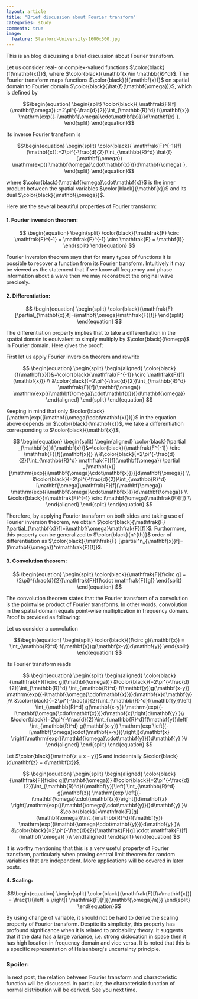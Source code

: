 ```yaml
---
layout: article
title: "Brief discussion about Fourier transform"
categories: study
comments: true
image:
  feature: Stanford-University-1600x500.jpg
---
```


This is an blog discussing a brief discussion about Fourier transform.

Let us consider real- or complex-valued functions $\color{black}{f(\mathbf{x})}$, where $\color{black}{\mathbf{x}\in \mathbb{R}^d}$. The Fourier transform maps functions $\color{black}{f(\mathbf{x})}$ on spatial domain to Fourier domain $\color{black}{\hat{f}(\mathbf{\omega})}$, which is defined by

$$\begin{equation}
\begin{split}
\color{black}{
\mathfrak{F}[f](\mathbf{\omega}) :=2\pi^{-\frac{d}{2}}\int_{\mathbb{R}^d}
f(\mathbf{x})
\mathrm{exp({-i\mathbf{\omega}\cdot\mathbf{x}})}d\mathbf{x}
  }.
\end{split}
\end{equation}$$


Its inverse Fourier transform is

$$\begin{equation}
\begin{split}
\color{black}{
\mathfrak{F}^{-1}[f](\mathbf{x}):=2\pi^{-\frac{d}{2}}\int_{\mathbb{R}^d}
\hat{f}(\mathbf{\omega})
\mathrm{exp({i\mathbf{\omega}\cdot\mathbf{x}})}d\mathbf{\omega}
  },
\end{split}
\end{equation}$$


where $\color{black}{\mathbf{\omega}\cdot\mathbf{x}}$ is the inner product between the spatial variables $\color{black}{\mathbf{x}}$ and its dual $\color{black}{\mathbf{\omega}}$.

Here are the several beautiful properties of Fourier transform:

#### 1. Fourier inversion theorem:

$$
\begin{equation}
\begin{split}
\color{black}{\mathfrak{F} \circ \mathfrak{F}^{-1} = \mathfrak{F}^{-1} \circ \mathfrak{F} = \mathbf{I}}
\end{split}
\end{equation}
$$

Fourier inversion theorem says that for many types of functions it is possible to recover a function from its Fourier transform. Intuitively it may be viewed as the statement that if we know all frequency and phase information about a wave then we may reconstruct the original wave precisely.

#### 2. Differentiation:

$$
\begin{equation}
\begin{split}
\color{black}{\mathfrak{F} [\partial_{\mathbf{x}}f]=i\mathbf{\omega}\mathfrak{F}[f]}
\end{split}
\end{equation}
$$


The differentiation property implies that to take a differentiation in the spatial domain is equivalent to simply multiply by $\color{black}{i\omega}$ in Fourier domain. Here gives the proof:

First let us apply Fourier inversion theorem and rewrite  



$$
\begin{equation}
\begin{split}
\begin{aligned}
\color{black}{f(\mathbf{x})}&=\color{black}{\mathfrak{F^{-1}} \circ \mathfrak{F}[f](\mathbf{x})} \\
  &\color{black}{=2\pi^{-\frac{d}{2}}\int_{\mathbb{R}^d}
  \mathfrak{F}[f](\mathbf{\omega})
  \mathrm{exp({i\mathbf{\omega}\cdot\mathbf{x}})}d\mathbf{\omega}}
\end{aligned}
\end{split}
\end{equation}
$$

Keeping in mind that only $\color{black}{\mathrm{exp({i\mathbf{\omega}\cdot\mathbf{x}})}}$ in the equation above depends on  $\color{black}{\mathbf{x}}$, we take a differentiation corresponding to  $\color{black}{\mathbf{x}}$,

$$
\begin{equation}
\begin{split}
\begin{aligned}
\color{black}{\partial _{\mathbf{x}}f(\mathbf{x})}&=\color{black}{\mathfrak{F^{-1}} \circ \mathfrak{F}[f](\mathbf{x})} \\
  &\color{black}{=2\pi^{-\frac{d}{2}}\int_{\mathbb{R}^d}
  \mathfrak{F}[f](\mathbf{\omega})
  \partial _{\mathbf{x}}[\mathrm{exp({i\mathbf{\omega}\cdot\mathbf{x}})}]d\mathbf{\omega}} \\
  &\color{black}{=2\pi^{-\frac{d}{2}}\int_{\mathbb{R}^d}
  i\mathbf{\omega}\mathfrak{F}[f](\mathbf{\omega})
  \mathrm{exp({i\mathbf{\omega}\cdot\mathbf{x}})}d\mathbf{\omega}} \\
  &\color{black}{=\mathfrak{F}^{-1} \circ
    i\mathbf{\omega}\mathfrak{F}[f]} \\  
\end{aligned}
\end{split}
\end{equation}
$$

Therefore, by applying Fourier transform on both sides and taking use of Fourier inversion theorem, we obtain $\color{black}{\mathfrak{F} [\partial_{\mathbf{x}}f]=i\mathbf{\omega}\mathfrak{F}[f]}$. Furthormore, this property can be generalized to $\color{black}{n^{th}}$ order of differentiation as $\color{black}{\mathfrak{F} [\partial^n_{\mathbf{x}}f]=(i\mathbf{\omega})^n\mathfrak{F}[f]}$.

#### 3. Convolution theorem:

$$
\begin{equation}
\begin{split}
\color{black}{\mathfrak{F}[f\circ g] = (2\pi)^{\frac{d}{2}}\mathfrak{F}[f]\cdot \mathfrak{F}[g]}
\end{split}
\end{equation}
$$


The convolution theorem states that the Fourier transform of a convolution is the pointwise product of Fourier transforms. In other words, convolution in the spatial domain equals point-wise multiplication in frequency domain. Proof is provided as following:

Let us consider a convolution

$$\begin{equation}
\begin{split}
\color{black}{(f\circ g)(\mathbf{x}) = \int_{\mathbb{R}^d}
f(\mathbf{y})g(\mathbf{x-y})d\mathbf{y}}
\end{split}
\end{equation}
$$

Its Fourier transform reads

$$
\begin{equation}
\begin{split}
\begin{aligned}
\color{black}{\mathfrak{F}[f\circ g](\mathbf{\omega})}
  &\color{black}{=2\pi^{-\frac{d}{2}}\int_{\mathbb{R}^d}
  \int_{\mathbb{R}^d}
  f(\mathbf{y})g(\mathbf{x-y})
  \mathrm{exp({-i\mathbf{\omega}\cdot\mathbf{x}})}d\mathbf{x}d\mathbf{y}
    }\\
  &\color{black}{=2\pi^{-\frac{d}{2}}\int_{\mathbb{R}^d}f(\mathbf{y})\left[
  \int_{\mathbb{R}^d}
  g(\mathbf{x-y})
  \mathrm{exp({-i\mathbf{\omega}\cdot\mathbf{x}})}d\mathbf{x}\right]d\mathbf{y}
    }\\
    &\color{black}{=2\pi^{-\frac{d}{2}}\int_{\mathbb{R}^d}f(\mathbf{y})\left[
    \int_{\mathbb{R}^d}
    g(\mathbf{x-y})
    \mathrm{exp \left[{-i\mathbf{\omega}\cdot(\mathbf{x-y})}\right]}d\mathbf{x}
    \right]\mathrm{exp({i\mathbf{\omega}\cdot\mathbf{y}})}d\mathbf{y}
      }\\
\end{aligned}
\end{split}
\end{equation}
$$


Let $\color{black}{\mathbf{z = x - y}}$ and incidentally $\color{black}{d\mathbf{z} = d\mathbf{x}}$,

$$
\begin{equation}
\begin{split}
\begin{aligned}
\color{black}{\mathfrak{F}[f\circ g](\mathbf{\omega})}
  &\color{black}{=2\pi^{-\frac{d}{2}}\int_{\mathbb{R}^d}f(\mathbf{y})\left[
      \int_{\mathbb{R}^d}
      g(\mathbf{z})
      \mathrm{exp \left[{-i\mathbf{\omega}\cdot(\mathbf{z})}\right]}d\mathbf{z}
      \right]\mathrm{exp({i\mathbf{\omega}\cdot\mathbf{y}})}d\mathbf{y}
        }\\
        &\color{black}{=\mathfrak{F}[g](\mathbf{\omega})\int_{\mathbb{R}^d}f(\mathbf{y})
        \mathrm{exp({i\mathbf{\omega}\cdot\mathbf{y}})}d\mathbf{y}
              }\\
              &\color{black}{=2\pi^{-\frac{d}{2}}\mathfrak{F}[g] \cdot
              \mathfrak{F}[f](\mathbf{\omega})
                    }\\
\end{aligned}
\end{split}
\end{equation}
$$

It is worthy mentioning that this is a very useful property of Fourier transform, particularly when proving central limit theorem for random variables that are independent. More applications will be covered in later posts.

#### 4. Scaling:

$$\begin{equation}
\begin{split}
\color{black}{\mathfrak{F}[f(a\mathbf{x})] = \frac{1}{\left| a \right|}  \mathfrak{F}[f]{(\mathbf{\omega}/a)}}
\end{split}
\end{equation}$$

By using change of variable, it should not be hard to derive the scaling property of Fourier transform. Despite its simplicity, this property has profound significance when it is related to probability theory. It suggests that if the data has a large variance, i.e. strong dislocation in space then it has high location in frequency domain and vice versa. It is noted that this is a specific representation of Heisenberg's uncertainty principle.

### Spoiler:

In next post, the relation between Fourier transform and characteristic function will be discussed. In particular, the characteristic function of normal distribution will be derived. See you next time.
